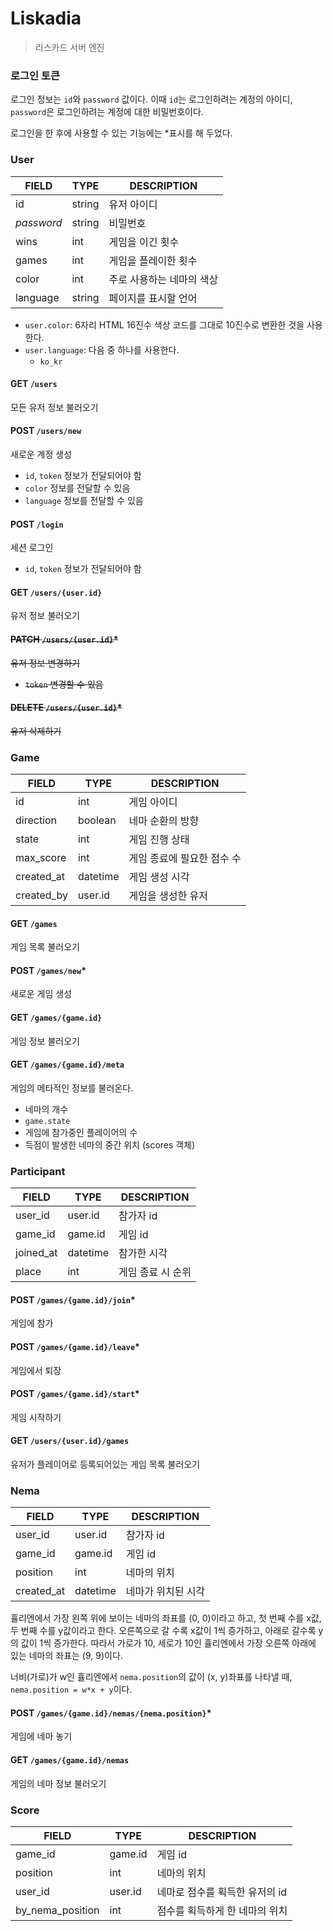 # Liskadia

> 리스카드 서버 엔진

### 로그인 토큰

로그인 정보는 `id`와 `password` 값이다.
이때 `id`는 로그인하려는 계정의 아이디, `password`은 로그인하려는 계정에 대한 비밀번호이다.

로그인을 한 후에 사용할 수 있는 기능에는 *표시를 해 두었다.

### User

| FIELD      | TYPE   | DESCRIPTION    |
|------------|--------|----------------|
| id         | string | 유저 아이디         |
| _password_ | string | 비밀번호           |
| wins       | int    | 게임을 이긴 횟수      |
| games      | int    | 게임을 플레이한 횟수    |
| color      | int    | 주로 사용하는 네마의 색상 |
| language   | string | 페이지를 표시할 언어    |

* `user.color`: 6자리 HTML 16진수 색상 코드를 그대로 10진수로 변환한 것을 사용한다.
* `user.language`: 다음 중 하나를 사용한다.
  * `ko_kr`

#### GET `/users`
모든 유저 정보 불러오기

#### POST `/users/new`
새로운 계정 생성
* `id`, `token` 정보가 전달되어야 함
* `color` 정보를 전달할 수 있음
* `language` 정보를 전달할 수 있음

#### POST `/login`
세션 로그인
* `id`, `token` 정보가 전달되어야 함

#### GET `/users/{user.id}`
유저 정보 불러오기

#### ~~PATCH `/users/{user.id}`*~~
~~유저 정보 변경하기~~
* ~~`token` 변경할 수 있음~~

#### ~~DELETE `/users/{user.id}`*~~
~~유저 삭제하기~~

### Game

| FIELD      | TYPE     | DESCRIPTION     |
|------------|----------|-----------------|
| id         | int      | 게임 아이디          |
| direction  | boolean  | 네마 순환의 방향       |
| state      | int      | 게임 진행 상태        |
| max_score  | int      | 게임 종료에 필요한 점수 수 |
| created_at | datetime | 게임 생성 시각        |
| created_by | user.id  | 게임을 생성한 유저      |

#### GET `/games`
게임 목록 불러오기

#### POST `/games/new`*
새로운 게임 생성

#### GET `/games/{game.id}`
게임 정보 불러오기

#### GET `/games/{game.id}/meta`
게임의 메타적인 정보를 불러온다.

* 네마의 개수
* `game.state`
* 게임에 참가중인 플레이어의 수
* 득점이 발생한 네마의 중간 위치 (scores 객체)

### Participant

| FIELD     | TYPE     | DESCRIPTION |
|-----------|----------|-------------|
| user_id   | user.id  | 참가자 id      |
| game_id   | game.id  | 게임 id       |
| joined_at | datetime | 참가한 시각      |
| place     | int      | 게임 종료 시 순위  |

#### POST `/games/{game.id}/join`*
게임에 참가

#### POST `/games/{game.id}/leave`*
게임에서 퇴장

#### POST `/games/{game.id}/start`*
게임 시작하기

#### GET `/users/{user.id}/games`
유저가 플레이어로 등록되어있는 게임 목록 불러오기

### Nema

| FIELD      | TYPE     | DESCRIPTION |
|------------|----------|-------------|
| user_id    | user.id  | 참가자 id      |
| game_id    | game.id  | 게임 id       |
| position   | int      | 네마의 위치      |
| created_at | datetime | 네마가 위치된 시각  |

휼리엔에서 가장 왼쪽 위에 보이는 네마의 좌표를 (0, 0)이라고 하고, 첫 번째 수를 x값, 두 번째 수를 y값이라고 한다.
오른쪽으로 갈 수록 x값이 1씩 증가하고, 아래로 갈수록 y의 값이 1씩 증가한다.
따라서 가로가 10, 세로가 10인 휼리엔에서 가장 오른쪽 아래에 있는 네마의 좌표는 (9, 9)이다.

너비(가로)가 w인 휼리엔에서 `nema.position`의 값이 (x, y)좌표를 나타낼 때, `nema.position = w*x + y`이다.

#### POST `/games/{game.id}/nemas/{nema.position}`*
게임에 네마 놓기

#### GET `/games/{game.id}/nemas`
게임의 네마 정보 불러오기

### Score

| FIELD            | TYPE    | DESCRIPTION        |
|------------------|---------|--------------------|
| game_id          | game.id | 게임 id              |
| position         | int     | 네마의 위치             |
| user_id          | user.id | 네마로 점수를 획득한 유저의 id |
| by_nema_position | int     | 점수를 획득하게 한 네마의 위치  |
